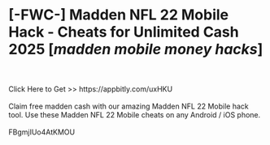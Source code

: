 # [-FWC-] Madden NFL 22 Mobile Hack - Cheats for Unlimited Cash 2025 [*madden mobile money hacks*]
<br>
<br>Click Here to Get >> https://appbitly.com/uxHKU

<br>
<br>Claim free madden cash with our amazing Madden NFL 22 Mobile hack tool. Use these Madden NFL 22 Mobile cheats on any Android / iOS phone.
<br>
<br>FBgmjIUo4AtKMOU

